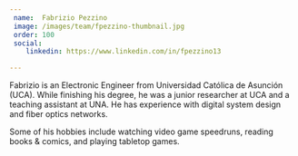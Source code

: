 ```yaml
---
 name:  Fabrizio Pezzino
 image: /images/team/fpezzino-thumbnail.jpg
 order: 100
 social:
    linkedin: https://www.linkedin.com/in/fpezzino13

---
```


Fabrizio is an Electronic Engineer from Universidad Católica de Asunción (UCA). While finishing
his degree, he was a junior researcher at UCA and a teaching assistant at UNA. He has experience
with digital system design and fiber optics networks.

Some of his hobbies include watching video game speedruns, reading books & comics, and playing
tabletop games.